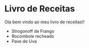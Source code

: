 # Livro de Receitas 

Ola bem vindo ao meu livro de receitas!!

- Strogonoff de Frango
- Rocombole recheado
- Pave de Uva 
